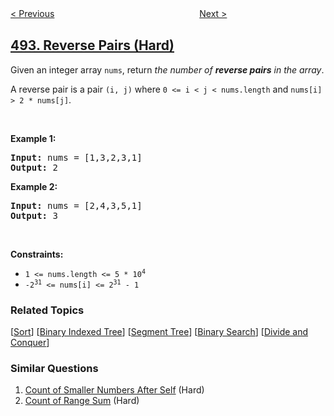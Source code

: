 <!--|This file generated by command(leetcode description); DO NOT EDIT.    |-->
<!--+----------------------------------------------------------------------+-->
<!--|@author    openset <openset.wang@gmail.com>                           |-->
<!--|@link      https://github.com/openset                                 |-->
<!--|@home      https://github.com/openset/leetcode                        |-->
<!--+----------------------------------------------------------------------+-->

[< Previous](../construct-the-rectangle "Construct the Rectangle")
　　　　　　　　　　　　　　　　
[Next >](../target-sum "Target Sum")

## [493. Reverse Pairs (Hard)](https://leetcode.com/problems/reverse-pairs "翻转对")

<p>Given an integer array <code>nums</code>, return <em>the number of <strong>reverse pairs</strong> in the array</em>.</p>

<p>A reverse pair is a pair <code>(i, j)</code> where <code>0 &lt;= i &lt; j &lt; nums.length</code> and <code>nums[i] &gt; 2 * nums[j]</code>.</p>

<p>&nbsp;</p>
<p><strong>Example 1:</strong></p>
<pre><strong>Input:</strong> nums = [1,3,2,3,1]
<strong>Output:</strong> 2
</pre><p><strong>Example 2:</strong></p>
<pre><strong>Input:</strong> nums = [2,4,3,5,1]
<strong>Output:</strong> 3
</pre>
<p>&nbsp;</p>
<p><strong>Constraints:</strong></p>

<ul>
	<li><code>1 &lt;= nums.length &lt;= 5 * 10<sup>4</sup></code></li>
	<li><code>-2<sup>31</sup> &lt;= nums[i] &lt;= 2<sup>31</sup> - 1</code></li>
</ul>

### Related Topics
  [[Sort](../../tag/sort/README.md)]
  [[Binary Indexed Tree](../../tag/binary-indexed-tree/README.md)]
  [[Segment Tree](../../tag/segment-tree/README.md)]
  [[Binary Search](../../tag/binary-search/README.md)]
  [[Divide and Conquer](../../tag/divide-and-conquer/README.md)]

### Similar Questions
  1. [Count of Smaller Numbers After Self](../count-of-smaller-numbers-after-self) (Hard)
  1. [Count of Range Sum](../count-of-range-sum) (Hard)
